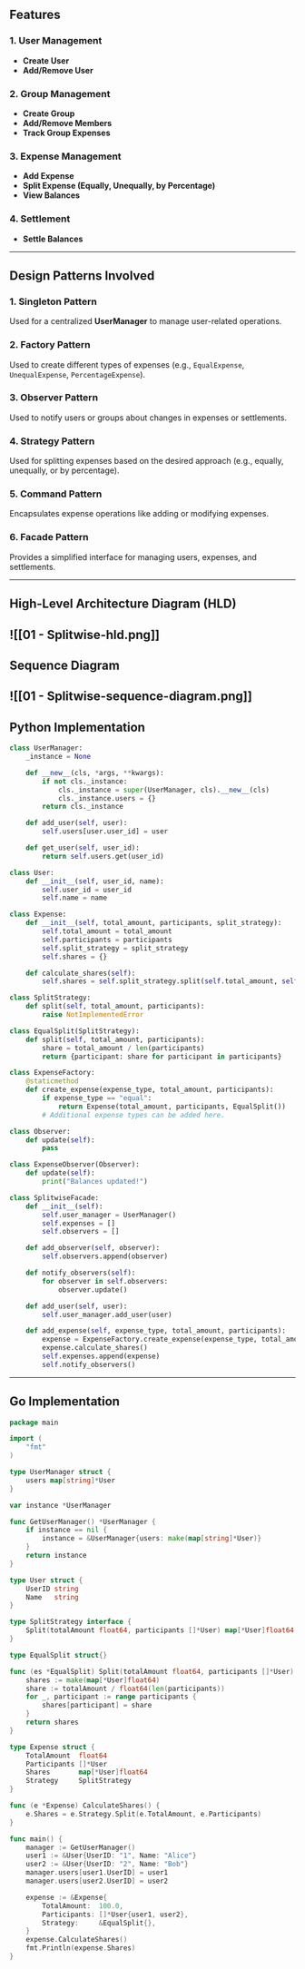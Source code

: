 ## Features

### 1. User Management
- **Create User**
- **Add/Remove User**

### 2. Group Management
- **Create Group**
- **Add/Remove Members**
- **Track Group Expenses**

### 3. Expense Management
- **Add Expense**
- **Split Expense (Equally, Unequally, by Percentage)**
- **View Balances**

### 4. Settlement
- **Settle Balances**

---

## Design Patterns Involved

### 1. Singleton Pattern
Used for a centralized **UserManager** to manage user-related operations.

### 2. Factory Pattern
Used to create different types of expenses (e.g., `EqualExpense`, `UnequalExpense`, `PercentageExpense`).

### 3. Observer Pattern
Used to notify users or groups about changes in expenses or settlements.

### 4. Strategy Pattern
Used for splitting expenses based on the desired approach (e.g., equally, unequally, or by percentage).

### 5. Command Pattern
Encapsulates expense operations like adding or modifying expenses.

### 6. Facade Pattern
Provides a simplified interface for managing users, expenses, and settlements.

---

## High-Level Architecture Diagram (HLD)

![[01 - Splitwise-hld.png]]
---

## Sequence Diagram

![[01 - Splitwise-sequence-diagram.png]]
---

## Python Implementation

```python
class UserManager:
    _instance = None

    def __new__(cls, *args, **kwargs):
        if not cls._instance:
            cls._instance = super(UserManager, cls).__new__(cls)
            cls._instance.users = {}
        return cls._instance

    def add_user(self, user):
        self.users[user.user_id] = user

    def get_user(self, user_id):
        return self.users.get(user_id)

class User:
    def __init__(self, user_id, name):
        self.user_id = user_id
        self.name = name

class Expense:
    def __init__(self, total_amount, participants, split_strategy):
        self.total_amount = total_amount
        self.participants = participants
        self.split_strategy = split_strategy
        self.shares = {}

    def calculate_shares(self):
        self.shares = self.split_strategy.split(self.total_amount, self.participants)

class SplitStrategy:
    def split(self, total_amount, participants):
        raise NotImplementedError

class EqualSplit(SplitStrategy):
    def split(self, total_amount, participants):
        share = total_amount / len(participants)
        return {participant: share for participant in participants}

class ExpenseFactory:
    @staticmethod
    def create_expense(expense_type, total_amount, participants):
        if expense_type == "equal":
            return Expense(total_amount, participants, EqualSplit())
        # Additional expense types can be added here.

class Observer:
    def update(self):
        pass

class ExpenseObserver(Observer):
    def update(self):
        print("Balances updated!")

class SplitwiseFacade:
    def __init__(self):
        self.user_manager = UserManager()
        self.expenses = []
        self.observers = []

    def add_observer(self, observer):
        self.observers.append(observer)

    def notify_observers(self):
        for observer in self.observers:
            observer.update()

    def add_user(self, user):
        self.user_manager.add_user(user)

    def add_expense(self, expense_type, total_amount, participants):
        expense = ExpenseFactory.create_expense(expense_type, total_amount, participants)
        expense.calculate_shares()
        self.expenses.append(expense)
        self.notify_observers()
```

---

## Go Implementation

```go
package main

import (
	"fmt"
)

type UserManager struct {
	users map[string]*User
}

var instance *UserManager

func GetUserManager() *UserManager {
	if instance == nil {
		instance = &UserManager{users: make(map[string]*User)}
	}
	return instance
}

type User struct {
	UserID string
	Name   string
}

type SplitStrategy interface {
	Split(totalAmount float64, participants []*User) map[*User]float64
}

type EqualSplit struct{}

func (es *EqualSplit) Split(totalAmount float64, participants []*User) map[*User]float64 {
	shares := make(map[*User]float64)
	share := totalAmount / float64(len(participants))
	for _, participant := range participants {
		shares[participant] = share
	}
	return shares
}

type Expense struct {
	TotalAmount  float64
	Participants []*User
	Shares       map[*User]float64
	Strategy     SplitStrategy
}

func (e *Expense) CalculateShares() {
	e.Shares = e.Strategy.Split(e.TotalAmount, e.Participants)
}

func main() {
	manager := GetUserManager()
	user1 := &User{UserID: "1", Name: "Alice"}
	user2 := &User{UserID: "2", Name: "Bob"}
	manager.users[user1.UserID] = user1
	manager.users[user2.UserID] = user2

	expense := &Expense{
		TotalAmount:  100.0,
		Participants: []*User{user1, user2},
		Strategy:     &EqualSplit{},
	}
	expense.CalculateShares()
	fmt.Println(expense.Shares)
}
```
